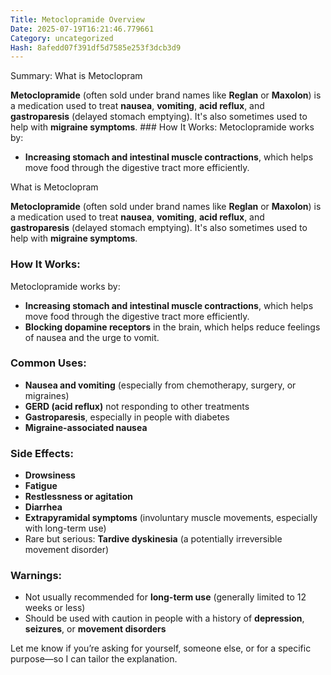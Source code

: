 ```yaml
---
Title: Metoclopramide Overview
Date: 2025-07-19T16:21:46.779661
Category: uncategorized
Hash: 8afedd07f391df5d7585e253f3dcb3d9
---
```

Summary: What is Metoclopram

**Metoclopramide** (often sold under brand names like **Reglan** or **Maxolon**) is a medication used to treat **nausea**, **vomiting**, **acid reflux**, and **gastroparesis** (delayed stomach emptying). It's also sometimes used to help with **migraine symptoms**. ### How It Works:
Metoclopramide works by:
- **Increasing stomach and intestinal muscle contractions**, which helps move food through the digestive tract more efficiently.

What is Metoclopram

**Metoclopramide** (often sold under brand names like **Reglan** or **Maxolon**) is a medication used to treat **nausea**, **vomiting**, **acid reflux**, and **gastroparesis** (delayed stomach emptying). It's also sometimes used to help with **migraine symptoms**.

### How It Works:
Metoclopramide works by:
- **Increasing stomach and intestinal muscle contractions**, which helps move food through the digestive tract more efficiently.
- **Blocking dopamine receptors** in the brain, which helps reduce feelings of nausea and the urge to vomit.

### Common Uses:
- **Nausea and vomiting** (especially from chemotherapy, surgery, or migraines)
- **GERD (acid reflux)** not responding to other treatments
- **Gastroparesis**, especially in people with diabetes
- **Migraine-associated nausea**

### Side Effects:
- **Drowsiness**
- **Fatigue**
- **Restlessness or agitation**
- **Diarrhea**
- **Extrapyramidal symptoms** (involuntary muscle movements, especially with long-term use)
- Rare but serious: **Tardive dyskinesia** (a potentially irreversible movement disorder)

### Warnings:
- Not usually recommended for **long-term use** (generally limited to 12 weeks or less)
- Should be used with caution in people with a history of **depression**, **seizures**, or **movement disorders**

Let me know if you’re asking for yourself, someone else, or for a specific purpose—so I can tailor the explanation.